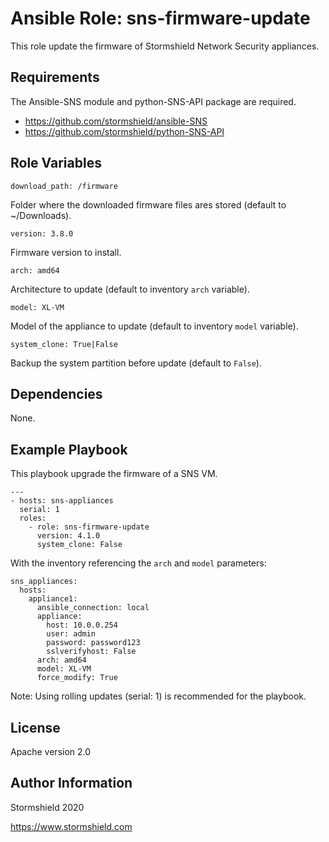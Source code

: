 Ansible Role: sns-firmware-update
=========

This role update the firmware of Stormshield Network Security appliances.

Requirements
------------

The Ansible-SNS module and python-SNS-API package are required.

- https://github.com/stormshield/ansible-SNS
- https://github.com/stormshield/python-SNS-API

Role Variables
--------------

    download_path: /firmware

Folder where the downloaded firmware files ares stored (default to ~/Downloads).

    version: 3.8.0

Firmware version to install.

    arch: amd64

Architecture to update (default to inventory `arch` variable).

    model: XL-VM

Model of the appliance to update (default to inventory `model` variable).

    system_clone: True|False

Backup the system partition before update (default to `False`).

Dependencies
------------

None.

Example Playbook
----------------

This playbook upgrade the firmware of a SNS VM.

    ---
    - hosts: sns-appliances
      serial: 1
      roles:
        - role: sns-firmware-update
          version: 4.1.0
          system_clone: False

With the inventory referencing the `arch` and `model` parameters:

    sns_appliances:
      hosts:
        appliance1:
          ansible_connection: local
          appliance:
            host: 10.0.0.254
            user: admin
            password: password123
            sslverifyhost: False
          arch: amd64
          model: XL-VM
          force_modify: True

Note: Using rolling updates (serial: 1) is recommended for the playbook.

License
-------

Apache version 2.0

Author Information
------------------

Stormshield 2020

https://www.stormshield.com
